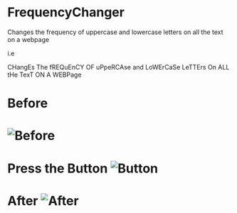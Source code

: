 # FrequencyChanger
Changes the frequency of uppercase and lowercase letters on all the text on a webpage

i.e

CHangEs The fREQuEnCY OF uPpeRCAse and LoWErCaSe LeTTErs On ALL tHe TexT ON A WEBPage

Before 
======================================================================================================
![Before](https://ibin.co/w800/4eO91yvy0sAA.png)
======================================================================================================
Press the Button
![Button](https://ibin.co/w800/4eOBdi82ZeYC.png)
======================================================================================================
After
![After](https://ibin.co/w800/4eOBt0eBNqsK.png)
======================================================================================================



